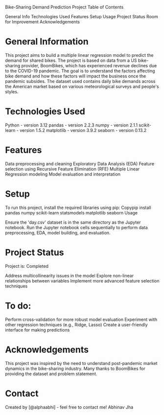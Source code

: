 Bike-Sharing Demand Prediction Project
Table of Contents

General Info
Technologies Used
Features
Setup
Usage
Project Status
Room for Improvement
Acknowledgements

# General Information

This project aims to build a multiple linear regression model to predict the demand for shared bikes.
The project is based on data from a US bike-sharing provider, BoomBikes, which has experienced revenue declines due to the COVID-19 pandemic.
The goal is to understand the factors affecting bike demand and how these factors will impact the business once the pandemic subsides.
The dataset used contains daily bike demands across the American market based on various meteorological surveys and people's styles.

# Technologies Used

Python - version 3.12
pandas - version 2.2.3
numpy - version 2.1.1
scikit-learn - version 1.5.2
matplotlib - version 3.9.2
seaborn - version 0.13.2

# Features

Data preprocessing and cleaning
Exploratory Data Analysis (EDA)
Feature selection using Recursive Feature Elimination (RFE)
Multiple Linear Regression modeling
Model evaluation and interpretation

# Setup
To run this project, install the required libraries using pip:
Copypip install pandas numpy scikit-learn statsmodels matplotlib seaborn
Usage

Ensure the 'day.csv' dataset is in the same directory as the Jupyter notebook.
Run the Jupyter notebook cells sequentially to perform data preprocessing, EDA, model building, and evaluation.

# Project Status
Project is: Completed

Address multicollinearity issues in the model
Explore non-linear relationships between variables
Implement more advanced feature selection techniques

# To do:

Perform cross-validation for more robust model evaluation
Experiment with other regression techniques (e.g., Ridge, Lasso)
Create a user-friendly interface for making predictions

# Acknowledgements

This project was inspired by the need to understand post-pandemic market dynamics in the bike-sharing industry.
Many thanks to BoomBikes for providing the dataset and problem statement.

# Contact 
Created by [@alphaabhi] - feel free to contact me!
Abhinav Jha
